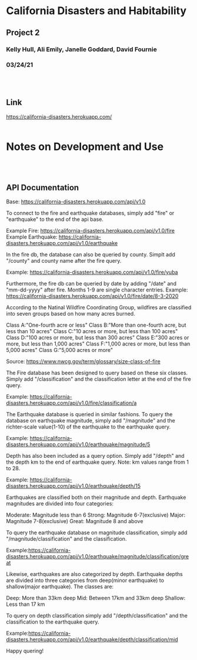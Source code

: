 # California Disasters and Habitability
## Project 2
### Kelly Hull, Ali Emily, Janelle Goddard, David Fournie
### 03/24/21
<br><br>

## Link
https://california-disasters.herokuapp.com/
<br><br>

# Notes on Development and Use


<br><br>

## API Documentation
Base: https://california-disasters.herokuapp.com/api/v1.0

To connect to the fire and earthquake databases, simply add "fire" or "earthquake" to the end of the api base.

Example Fire: https://california-disasters.herokuapp.com/api/v1.0/fire
Example Earthquake: https://california-disasters.herokuapp.com/api/v1.0/earthquake

In the fire db, the database can also be queried by county. Simplt add "/county" and county name after the fire query.

Example: https://california-disasters.herokuapp.com/api/v1.0/fire/yuba

Furthermore, the fire db can be queried by date by adding "/date" and "mm-dd-yyyy" after fire. Months 1-9 are single character entries.
Example: https://california-disasters.herokuapp.com/api/v1.0/fire/date/8-3-2020

According to the Natinal Wildfire Coordinating Group, wildfires are classified into seven groups based on how many acres burned.

Class A:"One-fourth acre or less"
Class B:"More than one-fourth acre, but less than 10 acres"
Class C:"10 acres or more, but less than 100 acres"
Class D:"100 acres or more, but less than 300 acres"
Class E:"300 acres or more, but less than 1,000 acres"
Class F:"1,000 acres or more, but less than 5,000 acres"
Class G:"5,000 acres or more"

Source: https://www.nwcg.gov/term/glossary/size-class-of-fire

The Fire database has been designed to query based on these six classes. Simply add "/classification" and the classification letter at the end of the fire query.

Example: https://california-disasters.herokuapp.com/api/v1.0/fire/classification/a

The Earthquake database is queried in similar fashions. To query the database on earthquake magnitude, simply add "/magnitude" and the richter-scale value(1-10) of the earthquake to the earthquake query.

Example: https://california-disasters.herokuapp.com/api/v1.0/earthquake/magnitude/5

Depth has also been included as a query option. Simply add "/depth" and the depth km to the end of earthquake query. Note: km values range from 1 to 28.

Example: https://california-disasters.herokuapp.com/api/v1.0/earthquake/depth/15

Earthquakes are classified both on their magnitude and depth. Earthquake magnitudes are divided into four categories:

Moderate: Magnitude less than 6
Strong: Magnitude 6-7(exclusive)
Major: Magnitude 7-8(exclusive)
Great: Magnitude 8 and above

To query the earthquake database on magnitude classification, simply add "/magnitude/classification" and the classification.

Example:https://california-disasters.herokuapp.com/api/v1.0/earthquake/magnitude/classification/great

Likewise, earthquakes are also categorized by depth. Earthquake depths are divided into three categories from deep(minor earthquake) to shallow(major earthquake). The classes are:

Deep: More than 33km deep
Mid: Between 17km and 33km deep
Shallow: Less than 17 km

To query on depth classification simply add "/depth/classification" and the classification to the earthquake query.

Example:https://california-disasters.herokuapp.com/api/v1.0/earthquake/depth/classification/mid

Happy quering!